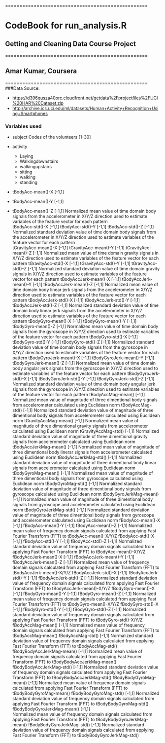 ==================================================
#  CodeBook for run_analysis.R
## Getting and Cleaning Data Course Project
==================================================
## Amar Kumar, Coursera
==================================================
###Data Source:
* https://d396qusza40orc.cloudfront.net/getdata%2Fprojectfiles%2FUCI%20HAR%20Dataset.zip
* http://archive.ics.uci.edu/ml/datasets/Human+Activity+Recognition+Using+Smartphones
 
### Variables used

* subject		Codes of the volunteers [1-30]
* activity	
	 * Laying
	 * Walkingdownstairs
	 * walkingupstairs
	 * sitting
	 * walking
	 * standing

* tBodyAcc-mean()-X	[-1,1]		
* tBodyAcc-mean()-Y	[-1,1]
* tBodyAcc-mean()-Z	[-1,1]
	Normalized mean value of time domain body signals from the accelerometer in X/Y/Z direction used to estimate variables of the feature vector for each pattern  
tBodyAcc-std()-X	[-1,1]
tBodyAcc-std()-Y	[-1,1]
tBodyAcc-std()-Z	[-1,1]
	Normalized standard deviation value of time domain body signals from the accelerometer in X/Y/Z direction used to estimate variables of the feature vector for each pattern  
tGravityAcc-mean()-X	[-1,1]
tGravityAcc-mean()-Y	[-1,1]
tGravityAcc-mean()-Z	[-1,1]
	Normalized mean value of time domain gravity signals in X/Y/Z direction used to estimate variables of the feature vector for each pattern 
tGravityAcc-std()-X	[-1,1]
tGravityAcc-std()-Y	[-1,1]
tGravityAcc-std()-Z	[-1,1]
	Normalized standard deviation value of time domain gravity signals in X/Y/Z direction used to estimate variables of the feature vector for each pattern 
tBodyAccJerk-mean()-X	[-1,1]
tBodyAccJerk-mean()-Y	[-1,1]
tBodyAccJerk-mean()-Z	[-1,1]
	Normalized mean value of time domain body linear jerk signals from the accelerometer in X/Y/Z direction used to estimate variables of the feature vector for each pattern
tBodyAccJerk-std()-X	[-1,1]
tBodyAccJerk-std()-Y	[-1,1]
tBodyAccJerk-std()-Z	[-1,1]
	Normalized standard deviation value of time domain body linear jerk signals from the accelerometer in X/Y/Z direction used to estimate variables of the feature vector for each pattern
tBodyGyro-mean()-X	[-1,1]
tBodyGyro-mean()-Y	[-1,1]
tBodyGyro-mean()-Z	[-1,1]
	Normalized mean value of time domain body signals from the gyroscope in X/Y/Z direction used to estimate variables of the feature vector for each pattern
tBodyGyro-std()-X	[-1,1]
tBodyGyro-std()-Y	[-1,1]
tBodyGyro-std()-Z	[-1,1]
	Normalized standard deviation value of time domain body signals from the gyroscope in X/Y/Z direction used to estimate variables of the feature vector for each pattern
tBodyGyroJerk-mean()-X	[-1,1]
tBodyGyroJerk-mean()-Y	[-1,1]
tBodyGyroJerk-mean()-Z	[-1,1]
	Normalized mean value of time domain body angular jerk signals from the gyroscope in X/Y/Z direction used to estimate variables of the feature vector for each pattern
tBodyGyroJerk-std()-X	[-1,1]
tBodyGyroJerk-std()-Y	[-1,1]
tBodyGyroJerk-std()-Z	[-1,1]
	Normalized standard deviation value of time domain body angular jerk signals from the gyroscope in X/Y/Z direction used to estimate variables of the feature vector for each pattern
tBodyAccMag-mean()	[-1,1]
	Normalized mean value of magnitude of three dimentional body signals from accelerometer calculated using Euclidean norm 
tBodyAccMag-std()	[-1,1]
	Normalized standard deviation value of magnitude of three dimentional body signals from accelerometer  calculated using Euclidean norm
tGravityAccMag-mean()	[-1,1]
	Normalized mean value of magnitude of three dimentional gravity signals from accelerometer  calculated using Euclidean norm 
tGravityAccMag-std()	[-1,1]
	Normalized standard deviation value of magnitude of three dimentional gravity signals from accelerometer calculated using Euclidean norm
tBodyAccJerkMag-mean()	[-1,1]
	Normalized mean value of magnitude of three dimentional body linerar signals from accelerometer calculated using Euclidean norm 
tBodyAccJerkMag-std()	[-1,1]
	Normalized standard deviation value of magnitude of three dimentional body linear signals from accelerometer calculated using Euclidean norm
tBodyGyroMag-mean()	[-1,1]
	Normalized mean value of magnitude of three dimentional body signals from gyroscope calculated using Euclidean norm 
tBodyGyroMag-std()	[-1,1]
	Normalized standard deviation value of magnitude of three dimentional body signals from gyroscope calculated using Euclidean norm
tBodyGyroJerkMag-mean()	[-1,1]
	Normalized mean value of magnitude of three dimentional body signals from gyroscope and accelerometer calculated using Euclidean norm 
tBodyGyroJerkMag-std()	[-1,1]
	Normalized standard deviation value of magnitude of three dimentional body signals from gyroscope and accelerometer calculated using Euclidean norm 
fBodyAcc-mean()-X	[-1,1]
fBodyAcc-mean()-Y	[-1,1]
fBodyAcc-mean()-Z	[-1,1]
	Normalized mean value of frequency domain signals calculated from applying Fast Fourier Transform (FFT) to tBodyAcc-mean()-X/Y/Z
fBodyAcc-std()-X	[-1,1]
fBodyAcc-std()-Y	[-1,1]
fBodyAcc-std()-Z	[-1,1]
	Normalized standard deviation value of frequency domain signals calculated from applying Fast Fourier Transform (FFT) to tBodyAcc-mean()-X/Y/Z
fBodyAccJerk-mean()-X	[-1,1]
fBodyAccJerk-mean()-Y	[-1,1]
fBodyAccJerk-mean()-Z	[-1,1]
	Normalized mean value of frequency domain signals calculated from applying Fast Fourier Transform (FFT) to tBodyAccJerk-mean()-X/Y/Z
fBodyAccJerk-std()-X	[-1,1]
fBodyAccJerk-std()-Y	[-1,1]
fBodyAccJerk-std()-Z	[-1,1]
	Normalized standard deviation value of frequency domain signals calculated from applying Fast Fourier Transform (FFT) to tBodyAccJerk-mean()-X/Y/Z
fBodyGyro-mean()-X	[-1,1]
fBodyGyro-mean()-Y	[-1,1]
fBodyGyro-mean()-Z	[-1,1]
	Normalized mean value of frequency domain signals calculated from applying Fast Fourier Transform (FFT) to tBodyGyro-mean()-X/Y/Z
fBodyGyro-std()-X	[-1,1]
fBodyGyro-std()-Y	[-1,1]
fBodyGyro-std()-Z	[-1,1]
	Normalized standard deviation value of frequency domain signals calculated from applying Fast Fourier Transform (FFT) to tBodyGyro-std()-X/Y/Z
fBodyAccMag-mean()	[-1,1]
	Normalized mean value of frequency domain signals calculated from applying Fast Fourier Transform (FFT) to tBodyAccMag-mean()
fBodyAccMag-std()	[-1,1]
	Normalized standard deviation value of frequency domain signals calculated from applying Fast Fourier Transform (FFT) to tBodyAccMag-std()
fBodyBodyAccJerkMag-mean()	[-1,1]
	Normalized mean value of frequency domain signals calculated from applying Fast Fourier Transform (FFT) to tBodyBodyAccJerkMag-mean()
fBodyBodyAccJerkMag-std()	[-1,1]
	Normalized standard deviation value of frequency domain signals calculated from applying Fast Fourier Transform (FFT) to tBodyBodyAccJerkMag-std()
fBodyBodyGyroMag-mean()		[-1,1]
	Normalized mean value of frequency domain signals calculated from applying Fast Fourier Transform (FFT) to tBodyBodyGyroMag-mean()
fBodyBodyGyroMag-std()		[-1,1]
	Normalized standard deviation value of frequency domain signals calculated from applying Fast Fourier Transform (FFT) to tBodyBodyGyroMag-std()
fBodyBodyGyroJerkMag-mean()	[-1,1]	
	Normalized mean value of frequency domain signals calculated from applying Fast Fourier Transform (FFT) to tBodyBodyGyroJerkMag-mean()
fBodyBodyGyroJerkMag-std()	[-1,1]
	Normalized standard deviation value of frequency domain signals calculated from applying Fast Fourier Transform (FFT) to tBodyBodyGyroJerkMag-std()



